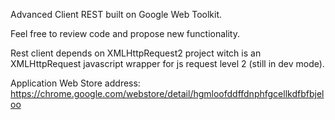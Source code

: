Advanced Client REST built on Google Web Toolkit.


Feel free to review code and propose new functionality.

Rest client depends on XMLHttpRequest2 project witch is an XMLHttpRequest javascript wrapper for js request level 2 (still in dev mode).

Application Web Store address: https://chrome.google.com/webstore/detail/hgmloofddffdnphfgcellkdfbfbjeloo